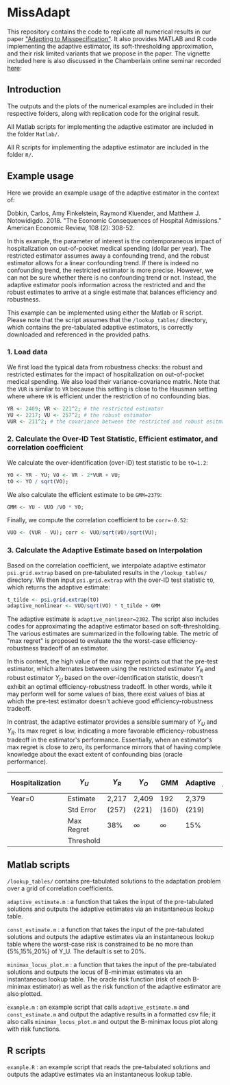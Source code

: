 # MissAdapt

This repository contains the code to replicate all numerical results in our paper ["Adapting to Misspecification"](https://arxiv.org/pdf/2305.14265.pdf).  It also provides MATLAB and R code implementing the adaptive estimator, its soft-thresholding approximation, and their risk limited variants that we propose in the paper.  The vignette included here is also discussed in the Chamberlain online seminar recorded [here](https://youtu.be/JrDsCW-1h6A):


## Introduction
The outputs and the plots of the numerical examples are included in their respective folders, along with replication code for the original result.

All Matlab scripts for implementing the adaptive estimator are included in the folder `Matlab/`.   

All R scripts for implementing the adaptive estimator are included in the folder `R/`.  

## Example usage
Here we provide an example usage of the adaptive estimator in the context of:  

Dobkin, Carlos, Amy Finkelstein, Raymond Kluender, and Matthew J. Notowidigdo. 2018. "The Economic Consequences of Hospital Admissions." American Economic Review, 108 (2): 308-52.

In this example, the parameter of interest is the contemporaneous impact of hospitalization on out-of-pocket medical spending (dollar per year). The restricted estimator assumes away a confounding trend, and the robust estimator allows for a linear confounding trend. If there is indeed no confounding trend, the restricted estimator is more precise. However, we can not be sure whether there is no confounding trend or not. Instead, the adaptive estimator pools information across the restricted and and the robust estimates to arrive at a single estimate that balances efficiency and robustness.

This example can be implemented using either the Matlab or R script.  Please note that the script assumes that the `/lookup_tables/` directory, which contains the pre-tabulated adaptive estimators, is correctly downloaded and referenced in the provided paths.
	
### 1. Load data
We first load the typical data from robustness checks: the robust and restricted estimates for the impact of hospitalization on out-of-pocket medical spending. We also load their variance-covariance matrix. Note that the `VUR` is similar to `VR` because this setting is close to the Hausman setting where where `YR` is efficient under the restriction of no confounding bias. 
```r
YR <- 2409; VR <- 221^2; # the restricted estimator
YU <- 2217; VU <- 257^2; # the robust estimator
VUR <- 211^2; # the covariance between the restricted and robust esitmators
```
### 2. Calculate the Over-ID Test Statistic, Efficient estimator, and correlation coefficient
We calculate the over-identification (over-ID) test statistic to be `tO=1.2`:
```r
YO <- YR - YU; VO <- VR - 2*VUR + VU;
tO <- YO / sqrt(VO);
```
We also calculate the efficient estimate to be `GMM=2379`:
```r
GMM <- YU - VUO /VO * YO;
```
Finally, we compute the correlation coefficient to be `corr=-0.52`:
```r
VUO <- (VUR - VU); corr <- VUO/sqrt(VO)/sqrt(VU);
```

### 3. Calculate the Adaptive Estimate based on Interpolation
Based on the correlation coefficient, we interpolate adaptive estimator `psi.grid.extrap` based on pre-tabulated results in the `/lookup_tables/` directory. We then input `psi.grid.extrap` with the over-ID test statistic `tO`, which returns the adaptive estimate:
```r
t_tilde <- psi.grid.extrap(tO) 
adaptive_nonlinear <- VUO/sqrt(VO) * t_tilde + GMM
```
The adaptive estimate is `adaptive_nonlinear=2302`. The script also includes codes for approximating the adaptive estimator based on soft-thresholding. The various estimates are summarized in the following table. The metric of "max regret" is proposed to evaluate the the worst-case efficiency-robustness tradeoff of an estimator.  

In this context, the high value of the max regret points out that the pre-test estimator, which alternates between using the restricted estimator $Y_{R}$ and robust estimator $Y_{U}$ based on the over-identification statistic, doesn't exhibit an optimal efficiency-robustness tradeoff. In other words, while it may perform well for some values of bias, there exist values of bias at which the pre-test estimator doesn't achieve good efficiency-robustness tradeoff.

In contrast, the adaptive estimator provides a sensible summary of $Y_{U}$ and $Y_{R}$. Its max regret is low, indicating a more favorable efficiency-robustness tradeoff in the estimator's performance. Essentially, when an estimator's max regret is close to zero, its performance mirrors that of having complete knowledge about the exact extent of confounding bias (oracle performance).


| Hospitalization  | $Y_{U}$    | $Y_{R}$ | $Y_O$  |   GMM   | Adaptive | Soft-threshold | Pre-test  |
|-----------|------------|---------|--------|---------|----------|-----------|-------|
| Year=0         | Estimate   | 2,217   | 2,409  | 192     | 2,379    | 2,302     | 2,287 |
|           | Std Error  | (257)   | (221)  | (160)   | (219)    |           |       |
|           | Max Regret | 38%     | ∞      |  ∞       | 15%        | 15%       | 68%   |
|           | Threshold  |         |        |         |          | 0.52      | 1.96  |



## Matlab scripts

`/lookup_tables/` contains pre-tabulated solutions to the adaptation problem over a grid of correlation coefficients.

`adaptive_estimate.m` : a function that takes the input of the pre-tabulated solutions and outputs the adaptive estimates via an instantaneous lookup table.

`const_estimate.m` : a function that takes the input of the pre-tabulated solutions and outputs the adaptive estimates via an instantaneous lookup table where the worst-case risk is constrained to be no more than {5%,15%,20%} of Y_U.  The default is set to 20%.

`minimax_locus_plot.m` : a function that takes the input of the pre-tabulated solutions and outputs the locus of B-minimax estimates via an instantaneous lookup table.  The oracle risk function (risk of each B-minimax estimator) as well as the risk function of the adaptive estimator are also plotted.

`example.m` : an example script that calls `adaptive_estimate.m` and `const_estimate.m` and output the adaptive results in a formatted csv file; it also calls `minimax_locus_plot.m` and output the B-minimax locus plot along with risk functions.

## R scripts

`example.R` : an example script that reads the pre-tabulated solutions and outputs the adaptive estimates via an instantaneous lookup table.
 
